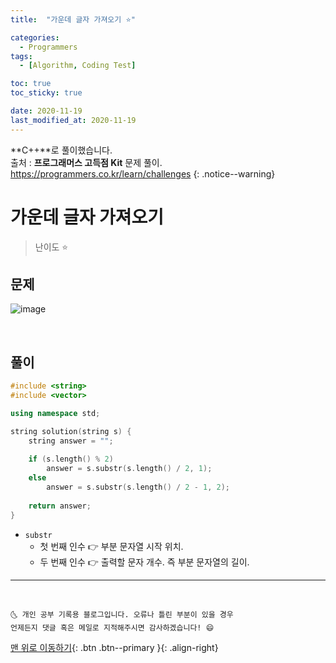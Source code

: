 ```yaml
---
title:  "가운데 글자 가져오기 ⭐" 

categories:
  - Programmers
tags:
  - [Algorithm, Coding Test]

toc: true
toc_sticky: true

date: 2020-11-19
last_modified_at: 2020-11-19
---
```

**C++**로 풀이했습니다.  
출처 : **프로그래머스 고득점 Kit** 문제 풀이. <https://programmers.co.kr/learn/challenges>
{: .notice--warning}

# 가운데 글자 가져오기

> 난이도 ⭐

## 문제

![image](https://user-images.githubusercontent.com/42318591/99638359-72cf3380-2a89-11eb-9b30-5903ee1dc66f.png)


<br>

## 풀이 

```cpp
#include <string>
#include <vector>

using namespace std;

string solution(string s) {
    string answer = "";
    
    if (s.length() % 2)
        answer = s.substr(s.length() / 2, 1);
    else
        answer = s.substr(s.length() / 2 - 1, 2);
    
    return answer;
}
```

- `substr` 
  - 첫 번째 인수 👉 부분 문자열 시작 위치.
  - 두 번째 인수 👉 출력할 문자 개수. 즉 부분 문자열의 길이.


***
<br>

    🌜 개인 공부 기록용 블로그입니다. 오류나 틀린 부분이 있을 경우 
    언제든지 댓글 혹은 메일로 지적해주시면 감사하겠습니다! 😄

[맨 위로 이동하기](#){: .btn .btn--primary }{: .align-right}
